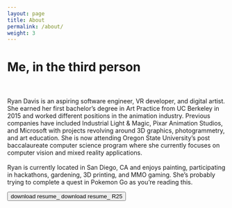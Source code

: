 ```yaml
---
layout: page
title: About
permalink: /about/
weight: 3
---
```


# **Me, in the third person**

<br><br>
Ryan Davis is an aspiring software engineer, VR developer, and digital artist. She earned her first bachelor’s degree in Art Practice from UC Berkeley in 2015 and worked different positions in the animation industry. Previous companies have included Industrial Light & Magic, Pixar Animation Studios, and Microsoft with projects revolving around 3D graphics, photogrammetry, and art education. She is now attending Oregon State University’s post baccalaureate computer science program where she currently focuses on computer vision and mixed reality applications.
<br><br>
Ryan is currently located in San Diego, CA and enjoys painting, participating in hackathons, gardening, 3D printing, and MMO gaming. She’s probably trying to complete a quest in Pokemon Go as you’re reading this.

<p>
    <button class="cybr-btn">
        download resume<span aria-hidden>_</span>
        <span aria-hidden class="cybr-btn__glitch">download resume_</span>
        <span aria-hidden class="cybr-btn__tag">R25</span>
    </button>
</p>


<!-- <embed src="http://example.com/the.pdf" width="500" height="375" 
 type="application/pdf"> -->

<!-- <div class="row">
{% include about/skills.html title="Programming Skills" source=site.data.programming-skills %}
{% include about/skills.html title="Other Skills" source=site.data.other-skills %}
</div> -->

<!-- <div class="row">
{% include about/timeline.html %}
</div> -->